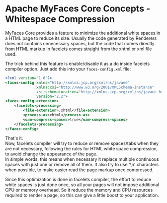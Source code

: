 # Apache MyFaces Core Concepts - Whitespace Compression

MyFaces Core provides a feature to minimize the additional white spaces in a HTML page to reduce its size.
Usually the code generated by Renderers does not contains unnecessary spaces, but the code that comes directly from HTML markup in facelets comes straight from the xhtml or xml file used.

The trick behind this feature is enable/disable it as a do inside facelets compiler option.
Just add this into your `faces-config.xml` file:

```xml
<?xml version="1.0"?>
<faces-config xmlns="http://xmlns.jcp.org/xml/ns/javaee"
              xmlns:xsi="http://www.w3.org/2001/XMLSchema-instance"
              xsi:schemaLocation="http://xmlns.jcp.org/xml/ns/javaee http://xmlns.jcp.org/xml/ns/javaee/web-facesconfig_2_2.xsd"
              version="2.2">
<faces-config-extension>
    <facelets-processing>
        <file-extension>.xhtml</file-extension>
        <process-as>xhtml</process-as>
        <oam-compress-spaces>true</oam-compress-spaces>
    </facelets-processing>
</faces-config>
```

That's it.  
Now, facelets compiler will try to reduce or remove spaces/tabs when they are not necessary, following the rules for HTML white space compression, to avoid change the appearance of the page.  
In simple words, this means when necessary it replace multiple continuous spaces with just one or remove all of them. It also try to use '\n' characters when possible, to make easier read the page markup once compressed.

Since this optimization is done in facelets compiler, the effort to reduce white spaces is just done once, so all your pages will not impose additional CPU or memory overhead.
So it reduce the memory and CPU resources required to render a page, so this can give a little boost to your application.

